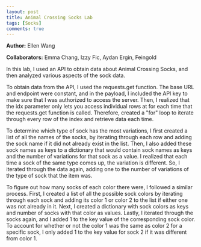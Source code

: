```yaml
---
layout: post
title: Animal Crossing Socks Lab
tags: [Socks]
comments: true
---
```


**Author:** Ellen Wang

**Collaborators:** Emma Chang, Izzy Fic, Aydan Ergin, Feingold

In this lab, I used an API to obtain data about Animal Crossing Socks, and then analyzed various aspects of the sock data. 

To obtain data from the API, I used the requests.get function. The base URL and endpoint were constant, and in the payload, I included the API key to make sure that I was authorized to access the server. Then, I realized that the idx parameter only lets you access individual rows at for each time that the requests.get function is called. Therefore, created a "for" loop to iterate through every row of the index and retrieve data each time.

To determine which type of sock has the most variations, I first created a list of all the names of the socks, by iterating through each row and adding the sock name if it did not already exist in the list. Then, I also added these sock names as keys to a dictionary that would contain sock names as keys and the number of variations for that sock as a value. I realized that each time a sock of the same type comes up, the variation is different. So, I iterated through the data again, adding one to the number of variations of the type of sock that the item was.

To figure out how many socks of each color there were, I followed a similar process. First, I created a list of all the possible sock colors by iterating through each sock and adding its color 1 or color 2 to the list if either one was not already in it. Next, I created a dictionary with sock colors as keys and number of socks with that color as values. Lastly, I iterated through the socks again, and I added 1 to the key value of the corresponding sock color. To account for whether or not the color 1 was the same as color 2 for a specific sock, I only added 1 to the key value for sock 2 if it was different from color 1.

